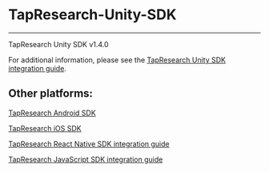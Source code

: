 # TapResearch-Unity-SDK
---
TapResearch Unity SDK v1.4.0

For additional information, please see the [TapResearch Unity SDK integration guide](https://www.tapresearch.com/docs/unity-integration-guide).

## Other platforms:

[TapResearch Android SDK](https://github.com/TapResearch/TapResearch-Android-SDK)  

[TapResearch iOS SDK](https://github.com/TapResearch/TapResearch-iOS-SDK)  

[TapResearch React Native SDK integration guide](https://www.tapresearch.com/docs/react-native-integration-guide)

[TapResearch JavaScript SDK integration guide](https://www.tapresearch.com/docs/javascript-integration-guide)
